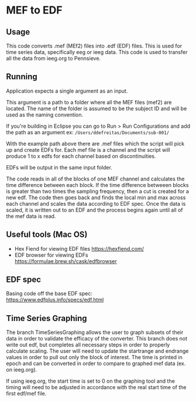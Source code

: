 # MEF to EDF

## Usage 
This code converts .mef (MEf2) files into .edf (EDF) files. This is used for time series data, specifically eeg or ieeg data. This code is used to transfer all the data from ieeg.org to Pennsieve. 

## Running

Application expects a single argument as an input.

This argument is a path to a folder where all the MEF files (mef2) are located. The name of the folder is assumed to be the subject ID and will be used as the naming convention. 

If you're building in Eclipse you can go to Run > Run Configurations and add the path as an argument ex: `/Users/ddefreitas/Documents/sub-001/`

With the example path above there are .mef files which the script will pick up and create EDFs for. Each mef file is a channel and the script will produce 1 to x edfs for each channel based on discontinuities.

EDFs will be output in the same input folder.

The code reads in all of the blocks of one MEF channel and calculates the time difference between each block. If the time difference betweeen blocks is greater than two times the sampling frequency, then a cut is created for a new edf. The code then goes back and finds the local min and max across each channel and scales the data according to EDF spec. Once the data is scaled, it is written out to an EDF and the process begins again until all of the mef data is read. 


## Useful tools (Mac OS)

- Hex Fiend for viewing EDF files https://hexfiend.com/
- EDF browser for viewing EDFs https://formulae.brew.sh/cask/edfbrowser

## EDF spec

Basing code off the base EDF spec: https://www.edfplus.info/specs/edf.html


## Time Series Graphing 

The branch TimeSeriesGraphing allows the user to graph subsets of their data in order to validate the efficacy of the converter. This branch does not write out edf, but completes all necessary steps in order to properly calculate scaling. The user will need to update the startrange and endrange values in order to pull out only the block of interest. The time is printed in epoch and can be converted in order to compare to graphed mef data (ex. on ieeg.org).

If using ieeg.org, the start time is set to 0 on the graphing tool and the timing will need to be adjusted in accordance with the real start time of the first edf/mef file. 
